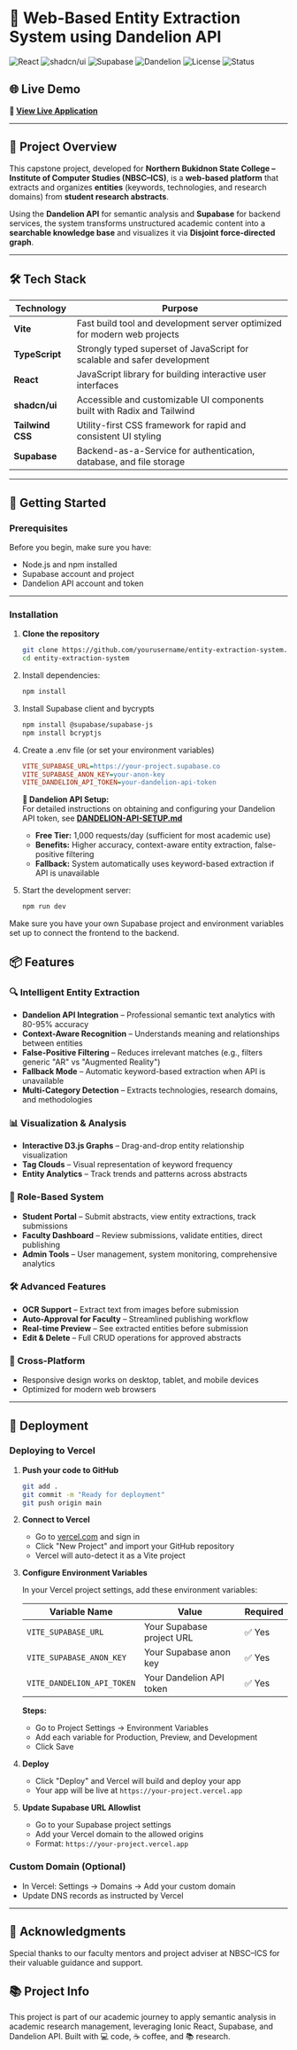 # 📄 Web-Based Entity Extraction System using Dandelion API  

![React](https://img.shields.io/badge/React-JS-blue?logo=react&logoColor=white)
![shadcn/ui](https://img.shields.io/badge/shadcn--ui-Components-6E40C9)
![Supabase](https://img.shields.io/badge/Supabase-Backend-green?logo=supabase&logoColor=white)
![Dandelion](https://img.shields.io/badge/Dandelion-API-yellow)
![License](https://img.shields.io/badge/License-Academic-lightgrey)
![Status](https://img.shields.io/badge/Status-In%20Development-orange)

## 🌐 Live Demo
**🚀 [View Live Application](https://www.nbsc-xtract.tech/)**

---

## 📜 Project Overview  

This capstone project, developed for **Northern Bukidnon State College – Institute of Computer Studies (NBSC–ICS)**, is a **web-based platform** that extracts and organizes **entities** (keywords, technologies, and research domains) from **student research abstracts**.  

Using the **Dandelion API** for semantic analysis and **Supabase** for backend services, the system transforms unstructured academic content into a **searchable knowledge base** and visualizes it via **Disjoint force-directed graph**.  

---
 

## 🛠️ Tech Stack

| Technology        | Purpose                                                                 |
|-------------------|-------------------------------------------------------------------------|
| **Vite**          | Fast build tool and development server optimized for modern web projects |
| **TypeScript**    | Strongly typed superset of JavaScript for scalable and safer development |
| **React**         | JavaScript library for building interactive user interfaces              |
| **shadcn/ui**     | Accessible and customizable UI components built with Radix and Tailwind  |
| **Tailwind CSS**  | Utility-first CSS framework for rapid and consistent UI styling          |
| **Supabase**      | Backend-as-a-Service for authentication, database, and file storage      |


---

## 🚀 Getting Started  

### Prerequisites  
Before you begin, make sure you have:  
- Node.js and npm installed  
- Supabase account and project  
- Dandelion API account and token  

---

### Installation

1. **Clone the repository**
   ```bash
   git clone https://github.com/yourusername/entity-extraction-system.git
   cd entity-extraction-system
2. Install dependencies:
   ```bash
   npm install
3. Install Supabase client and bycrypts
   ```bash
   npm install @supabase/supabase-js
   npm install bcryptjs
4. Create a .env file (or set your environment variables)
   ```ini
   VITE_SUPABASE_URL=https://your-project.supabase.co
   VITE_SUPABASE_ANON_KEY=your-anon-key
   VITE_DANDELION_API_TOKEN=your-dandelion-api-token
   ```
   
   **📖 Dandelion API Setup:**  
   For detailed instructions on obtaining and configuring your Dandelion API token, see **[DANDELION-API-SETUP.md](./DANDELION-API-SETUP.md)**
   
   - **Free Tier:** 1,000 requests/day (sufficient for most academic use)
   - **Benefits:** Higher accuracy, context-aware entity extraction, false-positive filtering
   - **Fallback:** System automatically uses keyword-based extraction if API is unavailable

5. Start the development server:
   ```bash
   npm run dev
   ```
Make sure you have your own Supabase project and environment variables set up to connect the frontend to the backend.



## 📦 Features

### 🔍 Intelligent Entity Extraction
- **Dandelion API Integration** – Professional semantic text analytics with 80-95% accuracy
- **Context-Aware Recognition** – Understands meaning and relationships between entities
- **False-Positive Filtering** – Reduces irrelevant matches (e.g., filters generic "AR" vs "Augmented Reality")
- **Fallback Mode** – Automatic keyword-based extraction when API is unavailable
- **Multi-Category Detection** – Extracts technologies, research domains, and methodologies

### 📊 Visualization & Analysis
- **Interactive D3.js Graphs** – Drag-and-drop entity relationship visualization
- **Tag Clouds** – Visual representation of keyword frequency
- **Entity Analytics** – Track trends and patterns across abstracts

### 👥 Role-Based System
- **Student Portal** – Submit abstracts, view entity extractions, track submissions
- **Faculty Dashboard** – Review submissions, validate entities, direct publishing
- **Admin Tools** – User management, system monitoring, comprehensive analytics

### 🛠 Advanced Features
- **OCR Support** – Extract text from images before submission
- **Auto-Approval for Faculty** – Streamlined publishing workflow
- **Real-time Preview** – See extracted entities before submission
- **Edit & Delete** – Full CRUD operations for approved abstracts

### 📱 Cross-Platform
- Responsive design works on desktop, tablet, and mobile devices
- Optimized for modern web browsers


---

## 🚀 Deployment

### Deploying to Vercel

1. **Push your code to GitHub**
   ```bash
   git add .
   git commit -m "Ready for deployment"
   git push origin main
   ```

2. **Connect to Vercel**
   - Go to [vercel.com](https://vercel.com) and sign in
   - Click "New Project" and import your GitHub repository
   - Vercel will auto-detect it as a Vite project

3. **Configure Environment Variables**
   
   In your Vercel project settings, add these environment variables:
   
   | Variable Name | Value | Required |
   |--------------|-------|----------|
   | `VITE_SUPABASE_URL` | Your Supabase project URL | ✅ Yes |
   | `VITE_SUPABASE_ANON_KEY` | Your Supabase anon key | ✅ Yes |
   | `VITE_DANDELION_API_TOKEN` | Your Dandelion API token | ✅ Yes |

   **Steps:**
   - Go to Project Settings → Environment Variables
   - Add each variable for Production, Preview, and Development
   - Click Save

4. **Deploy**
   - Click "Deploy" and Vercel will build and deploy your app
   - Your app will be live at `https://your-project.vercel.app`

5. **Update Supabase URL Allowlist**
   - Go to your Supabase project settings
   - Add your Vercel domain to the allowed origins
   - Format: `https://your-project.vercel.app`

### Custom Domain (Optional)
- In Vercel: Settings → Domains → Add your custom domain
- Update DNS records as instructed by Vercel

---

## 🙏 Acknowledgments
Special thanks to our faculty mentors and project adviser at NBSC–ICS for their valuable guidance and support.




## 📚 Project Info
This project is part of our academic journey to apply semantic analysis in academic research management, leveraging Ionic React, Supabase, and Dandelion API.
Built with 💻 code, ☕ coffee, and 📚 research.






